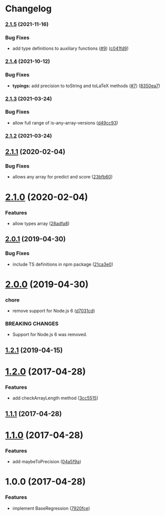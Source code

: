 # Changelog

### [2.1.5](https://www.github.com/mljs/regression-base/compare/v2.1.4...v2.1.5) (2021-11-16)


### Bug Fixes

* add type definitions to auxiliary functions ([#9](https://www.github.com/mljs/regression-base/issues/9)) ([c041fd9](https://www.github.com/mljs/regression-base/commit/c041fd9f7a6e6ad49477c2940a4344ba87d71a21))

### [2.1.4](https://www.github.com/mljs/regression-base/compare/v2.1.3...v2.1.4) (2021-10-12)


### Bug Fixes

* **typings:** add precision to toString and toLaTeX methods ([#7](https://www.github.com/mljs/regression-base/issues/7)) ([8350ea7](https://www.github.com/mljs/regression-base/commit/8350ea702cd043a7b32b918e7543d179c762d7a3))

### [2.1.3](https://www.github.com/mljs/regression-base/compare/v2.1.2...v2.1.3) (2021-03-24)


### Bug Fixes

* allow full range of is-any-array-versions ([d49cc93](https://www.github.com/mljs/regression-base/commit/d49cc93157037928bf1c2eb1949f7726f478d04f))

### [2.1.2](https://github.com/mljs/regression-base/compare/v2.1.1...v2.1.2) (2021-03-24)

## [2.1.1](https://github.com/mljs/regression-base/compare/v2.1.0...v2.1.1) (2020-02-04)


### Bug Fixes

* allows any array for predict and score ([23bfb60](https://github.com/mljs/regression-base/commit/23bfb607923985ade77aad33f76f09dc9e43e874))



# [2.1.0](https://github.com/mljs/regression-base/compare/v2.0.1...v2.1.0) (2020-02-04)


### Features

* allow types array ([28adfa8](https://github.com/mljs/regression-base/commit/28adfa86c8c7feb491565e060ee16705991e98cf))



## [2.0.1](https://github.com/mljs/regression-base/compare/v2.0.0...v2.0.1) (2019-04-30)


### Bug Fixes

* include TS definitions in npm package ([21ca3e0](https://github.com/mljs/regression-base/commit/21ca3e0))



# [2.0.0](https://github.com/mljs/regression-base/compare/v1.2.1...v2.0.0) (2019-04-30)


### chore

* remove support for Node.js 6 ([d7031cd](https://github.com/mljs/regression-base/commit/d7031cd))


### BREAKING CHANGES

* Support for Node.js 6 was removed.



## [1.2.1](https://github.com/mljs/regression-base/compare/v1.2.0...v1.2.1) (2019-04-15)



<a name="1.2.0"></a>
# [1.2.0](https://github.com/mljs/regression-base/compare/v1.1.1...v1.2.0) (2017-04-28)


### Features

* add checkArrayLength method ([3cc5515](https://github.com/mljs/regression-base/commit/3cc5515))



<a name="1.1.1"></a>
## [1.1.1](https://github.com/mljs/regression-base/compare/v1.1.0...v1.1.1) (2017-04-28)



<a name="1.1.0"></a>
# [1.1.0](https://github.com/mljs/regression-base/compare/v1.0.0...v1.1.0) (2017-04-28)


### Features

* add maybeToPrecision ([04a5f9a](https://github.com/mljs/regression-base/commit/04a5f9a))



<a name="1.0.0"></a>
# 1.0.0 (2017-04-28)


### Features

* implement BaseRegression ([7920fce](https://github.com/mljs/regression-base/commit/7920fce))
